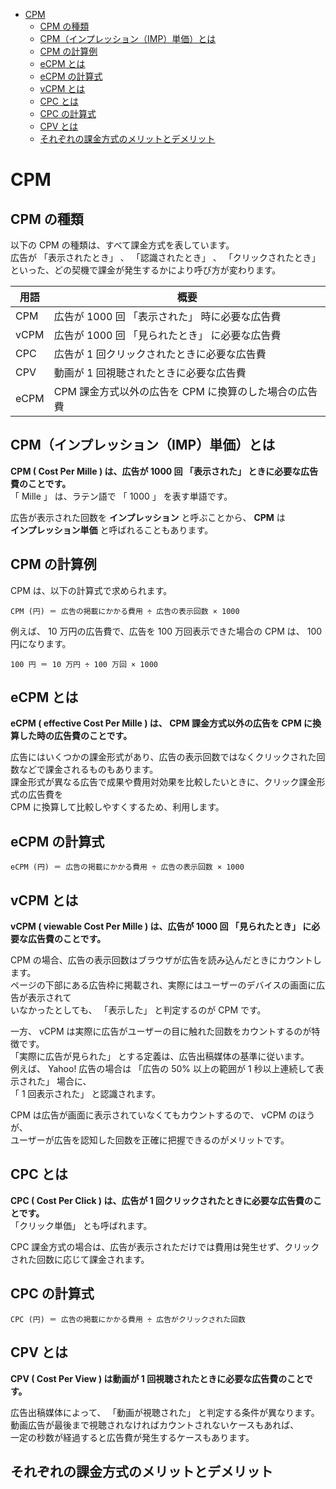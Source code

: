 <!-- TOC START min:1 max:3 link:true asterisk:false update:true -->
- [CPM](#cpm)
  - [CPM の種類](#cpm-の種類)
  - [CPM（インプレッション（IMP）単価）とは](#cpmインプレッションimp単価とは)
  - [CPM の計算例](#cpm-の計算例)
  - [eCPM とは](#ecpm-とは)
  - [eCPM の計算式](#ecpm-の計算式)
  - [vCPM とは](#vcpm-とは)
  - [CPC とは](#cpc-とは)
  - [CPC の計算式](#cpc-の計算式)
  - [CPV とは](#cpv-とは)
  - [それぞれの課金方式のメリットとデメリット](#それぞれの課金方式のメリットとデメリット)
<!-- TOC END -->


# CPM

## CPM の種類

以下の CPM の種類は、すべて課金方式を表しています。  
広告が 「表示されたとき」 、 「認識されたとき」 、 「クリックされたとき」  
といった、どの契機で課金が発生するかにより呼び方が変わります。

| 用語 | 概要                                                  |
|------|-------------------------------------------------------|
| CPM  | 広告が 1000 回 「表示された」 時に必要な広告費        |
| vCPM | 広告が 1000 回 「見られたとき」 に必要な広告費        |
| CPC  | 広告が 1 回クリックされたときに必要な広告費           |
| CPV  | 動画が 1 回視聴されたときに必要な広告費               |
| eCPM | CPM 課金方式以外の広告を CPM に換算のした場合の広告費 |


## CPM（インプレッション（IMP）単価）とは

**CPM ( Cost Per Mille ) は、広告が 1000 回 「表示された」 ときに必要な広告費のことです。**  
「 Mille 」 は、ラテン語で 「 1000 」 を表す単語です。

広告が表示された回数を **インプレッション** と呼ぶことから、 **CPM** は  
**インプレッション単価** と呼ばれることもあります。


## CPM の計算例

CPM は、以下の計算式で求められます。

```
CPM (円) ＝ 広告の掲載にかかる費用 ÷ 広告の表示回数 × 1000
```

例えば、 10 万円の広告費で、広告を 100 万回表示できた場合の CPM は、 100 円になります。

```
100 円 ＝ 10 万円 ÷ 100 万回 × 1000
```


## eCPM とは

**eCPM ( effective Cost Per Mille ) は、 CPM 課金方式以外の広告を CPM に換算した時の広告費のことです。**

広告にはいくつかの課金形式があり、広告の表示回数ではなくクリックされた回数などで課金されるものもあります。  
課金形式が異なる広告で成果や費用対効果を比較したいときに、クリック課金形式の広告費を  
CPM に換算して比較しやすくするため、利用します。


## eCPM の計算式

```
eCPM (円) ＝ 広告の掲載にかかる費用 ÷ 広告の表示回数 × 1000
```


## vCPM とは

**vCPM ( viewable Cost Per Mille ) は、広告が 1000 回 「見られたとき」 に必要な広告費のことです。**

CPM の場合、広告の表示回数はブラウザが広告を読み込んだときにカウントします。  
ページの下部にある広告枠に掲載され、実際にはユーザーのデバイスの画面に広告が表示されて  
いなかったとしても、 「表示した」 と判定するのが CPM です。

一方、 vCPM は実際に広告がユーザーの目に触れた回数をカウントするのが特徴です。  
「実際に広告が見られた」 とする定義は、広告出稿媒体の基準に従います。  
例えば、 Yahoo! 広告の場合は 「広告の 50% 以上の範囲が 1 秒以上連続して表示された」 場合に、  
「 1 回表示された」 と認識されます。

CPM は広告が画面に表示されていなくてもカウントするので、 vCPM のほうが、  
ユーザーが広告を認知した回数を正確に把握できるのがメリットです。


## CPC とは

**CPC ( Cost Per Click ) は、広告が 1 回クリックされたときに必要な広告費のことです。**  
「クリック単価」 とも呼ばれます。

CPC 課金方式の場合は、広告が表示されただけでは費用は発生せず、クリックされた回数に応じて課金されます。


## CPC の計算式

```
CPC (円) ＝ 広告の掲載にかかる費用 ÷ 広告がクリックされた回数
```


## CPV とは

**CPV ( Cost Per View ) は動画が 1 回視聴されたときに必要な広告費のことです。**

広告出稿媒体によって、 「動画が視聴された」 と判定する条件が異なります。  
動画広告が最後まで視聴されなければカウントされないケースもあれば、  
一定の秒数が経過すると広告費が発生するケースもあります。


## それぞれの課金方式のメリットとデメリット
